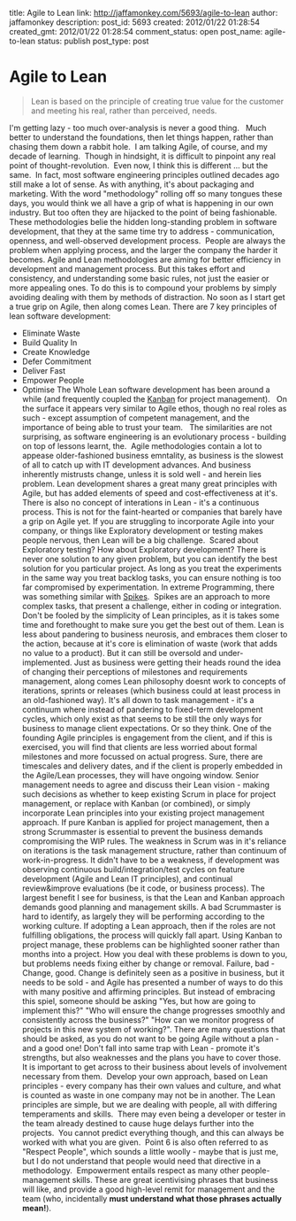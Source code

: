 title: Agile to Lean
link: http://jaffamonkey.com/5693/agile-to-lean
author: jaffamonkey
description: 
post_id: 5693
created: 2012/01/22 01:28:54
created_gmt: 2012/01/22 01:28:54
comment_status: open
post_name: agile-to-lean
status: publish
post_type: post

# Agile to Lean

> Lean is based on the principle of creating true value for the customer and meeting his real, rather than perceived, needs.

I'm getting lazy - too much over-analysis is never a good thing.   Much better to understand the foundations, then let things happen, rather than chasing them down a rabbit hole.  I am talking Agile, of course, and my decade of learning.  Though in hindsight, it is difficult to pinpoint any real point of thought-revolution.  Even now, I think this is different ... but the same.  In fact, most software engineering principles outlined decades ago still make a lot of sense. As with anything, it's about packaging and marketing.  With the word "methodology" rolling off so many tongues these days, you would think we all have a grip of what is happening in our own industry. But too often they are hijacked to the point of being fashionable. These methodologies belie the hidden long-standing problem in software development, that they at the same time try to address - communication, openness, and well-observed development process.  People are always the problem when applying process, and the larger the company the harder it becomes. Agile and Lean methodologies are aiming for better efficiency in development and management process. But this takes effort and consistency, and understanding some basic rules, not just the easier or more appealing ones. To do this is to compound your problems by simply avoiding dealing with them by methods of distraction. No soon as I start get a true grip on Agile, then along comes Lean. There are 7 key principles of lean software development: 

  * Eliminate Waste
  * Build Quality In
  * Create Knowledge
  * Defer Commitment
  * Deliver Fast
  * Empower People
  * Optimise The Whole
Lean software development has been around a while (and frequently coupled the [Kanban](http://blog.jaffamonkey.com/2011/10/29/from-scrum-to-kanban/) for project management).   On the surface it appears very similar to Agile ethos, though no real roles as such - except assumption of competent management, and the importance of being able to trust your team.   The similarities are not surprising, as software engineering is an evolutionary process - building on top of lessons learnt, the.  Agile methodologies contain a lot to appease older-fashioned business emntality, as business is the slowest of all to catch up with IT development advances. And business inherently mistrusts change, unless it is sold well - and herein lies problem. Lean development shares a great many great principles with Agile, but has added elements of speed and cost-effectiveness at it's. There is also no concept of interations in Lean - it's a continuous process. This is not for the faint-hearted or companies that barely have a grip on Agile yet. If you are struggling to incorporate Agile into your company, or things like Exploratory development or testing makes people nervous, then Lean will be a big challenge.  Scared about Exploratory testing? How about Exploratory development? There is never one solution to any given problem, but you can identify the best solution for you particular project. As long as you treat the experiments in the same way you treat backlog tasks, you can ensure nothing is too far compromised by experimentation. In extreme Programming, there was something similar with [Spikes](http://blog.jaffamonkey.com/2011/11/27/spike-me-im-complicated/).  Spikes are an approach to more complex tasks, that present a challenge, either in coding or integration. Don't be fooled by the simplicity of Lean principles, as it is takes some time and forethought to make sure you get the best out of them. Lean is less about pandering to business neurosis, and embraces them closer to the action, because at it's core is elimination of waste (work that adds no value to a product). But it can still be oversold and under-implemented. Just as business were getting their heads round the idea of changing their perceptions of milestones and requirements management, along comes Lean philosophy doesnt work to concepts of iterations, sprints or releases (which business could at least process in an old-fashioned way). It's all down to task management - it's a continuum where instead of pandering to fixed-term development cycles, which only exist as that seems to be still the only ways for business to manage client expectations. Or so they think. One of the founding Agile principles is engagement from the client, and if this is exercised, you will find that clients are less worried about formal milestones and more focussed on actual progress. Sure, there are timescales and delivery dates, and if the client is properly embedded in the Agile/Lean processes, they will have ongoing window. Senior management needs to agree and discuss their Lean vision - making such decisions as whether to keep existing Scrum in place for project management, or replace with Kanban (or combined), or simply incorporate Lean principles into your existing project management approach. If pure Kanban is applied for project management, then a strong Scrummaster is essential to prevent the business demands compromising the WIP rules. The weakness in Scrum was in it's reliance on iterations is the task management structure, rather than continuum of work-in-progress. It didn't have to be a weakness, if development was observing continuous build/integration/test cycles on feature development (Agile and Lean IT principles), and continual review&improve evaluations (be it code, or business process). The largest benefit I see for business, is that the Lean and Kanban approach demands good planning and management skills. A bad Scrummaster is hard to identify, as largely they will be performing according to the working culture. If adopting a Lean approach, then if the roles are not fulfilling obligations, the process will quickly fall apart. Using Kanban to project manage, these problems can be highlighted sooner rather than months into a project. How you deal with these problems is down to you, but problems needs fixing either by change or removal. Failure, bad - Change, good. Change is definitely seen as a positive in business, but it needs to be sold - and Agile has presented a number of ways to do this with many positive and affirming principles. But instead of embracing this spiel, someone should be asking "Yes, but how are going to implement this?" "Who will ensure the change progresses smoothly and consistently across the business?" "How can we monitor progress of projects in this new system of working?". There are many questions that should be asked, as you do not want to be going Agile without a plan - and a good one! Don't fall into same trap with Lean - promote it's strengths, but also weaknesses and the plans you have to cover those. It is important to get across to their business about levels of involvement necessary from them.  Develop your own approach, based on Lean principles - every company has their own values and culture, and what is counted as waste in one company may not be in another. The Lean principles are simple, but we are dealing with people, all with differing temperaments and skills.  There may even being a developer or tester in the team already destined to cause huge delays further into the projects.  You cannot predict everything though, and this can always be worked with what you are given.  Point 6 is also often referred to as "Respect People", which sounds a little woolly - maybe that is just me, but I do not understand that people would need that directive in a methodology.  Empowerment entails respect as many other people-management skills. These are great icentivising phrases that business will like, and provide a good high-level remit for management and the team (who, incidentally **must understand what those phrases actually mean!**).